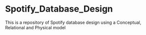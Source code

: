 # Spotify_Database_Design
This is a repository of Spotify database design using a Conceptual, Relational and Physical model 
